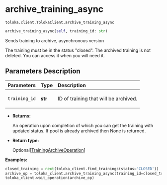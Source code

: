 # archive_training_async
`toloka.client.TolokaClient.archive_training_async`

```python
archive_training_async(self, training_id: str)
```

Sends training to archive, asynchronous version


The training must be in the status "closed".
The archived training is not deleted. You can access it when you will need it.

## Parameters Description

| Parameters | Type | Description |
| :----------| :----| :-----------|
`training_id`|**str**|<p>ID of training that will be archived.</p>

* **Returns:**

  An operation upon completion of which you can get the training with updated
status. If pool is already archived then None is returned.

* **Return type:**

  Optional\[[TrainingArchiveOperation](toloka.client.operations.TrainingArchiveOperation.md)\]

**Examples:**

```python
closed_training = next(toloka_client.find_trainings(status='CLOSED'))
archive_op = toloka_client.archive_training_async(training_id=closed_training.id)
toloka_client.wait_operation(archive_op)
```
